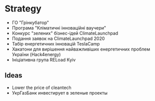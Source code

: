 # Strategy

* ГО "Грінкубатор"
* Програма "Кліматичні інноваційні ваучери" 
* Конкурс "зелених" бізнес-ідей ClimateLaunchpad
* Подання заявок на ClimateLaunchpad 2020
* Табір енергетичних інновацій TeslaCamp
* Хакатони для вирішення найважливіших енергетичних проблем України \(Hack4energy\)
* Ініціативна група RELoad Kyiv

## Ideas

* Lower the price of cleantech
* УкрГазБанк инвестирует в зеленые проекты

